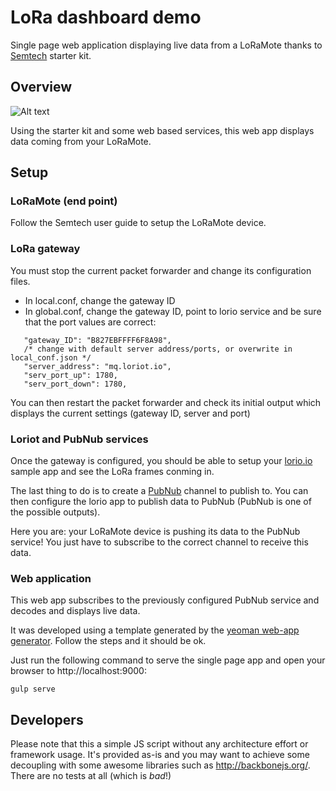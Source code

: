 # LoRa dashboard demo

Single page web application displaying live data from a LoRaMote thanks to [Semtech](http://www.semtech.com/) starter kit.

## Overview

![Alt text](https://raw.githubusercontent.com/pierreroth/loraboard/master/doc-images/setup_loramote.png?token=AJyXh20kytIqx58ImZ4y1ftYnTyQZMRGks5Wp3BFwA%3D%3D)

Using the starter kit and some web based services, this web app displays data coming from your LoRaMote.

## Setup

### LoRaMote (end point)

Follow the Semtech user guide to setup the LoRaMote device.

### LoRa gateway

You must stop the current packet forwarder and change its configuration files.

* In local.conf, change the gateway ID
* In global.conf, change the gateway ID, point to lorio service and be sure that the port values are correct:
```
   "gateway_ID": "B827EBFFFF6F8A98",
   /* change with default server address/ports, or overwrite in local_conf.json */
   "server_address": "mq.loriot.io",
   "serv_port_up": 1780,
   "serv_port_down": 1780,
```
You can then restart the packet forwarder and check its initial output which displays the current settings (gateway ID, server and port)

### Loriot and PubNub services

Once the gateway is configured, you should be able to setup your [lorio.io](http://www.loriot.io) sample app and see the LoRa frames conming in.

The last thing to do is to create a [PubNub](http://www.pubnub.com) channel to publish to. You can then configure the lorio app to publish data to PubNub (PubNub is one of the possible outputs).

Here you are: your LoRaMote device is pushing its data to the PubNub service! You just have to subscribe to the correct channel to receive this data.

### Web application

This web app subscribes to the previously configured PubNub service and decodes and displays live data.

It was developed using a template generated by the [yeoman web-app generator](https://github.com/yeoman/generator-gulp-webapp). Follow the steps and it should be ok.

Just run the following command to serve the single page app and open your browser to http://localhost:9000:
```
gulp serve
```

## Developers

Please note that this a simple JS script without any architecture effort or framework usage. It's provided as-is and you may want to achieve some decoupling with some awesome libraries such as http://backbonejs.org/. There are no tests at all (which is _bad_!)
